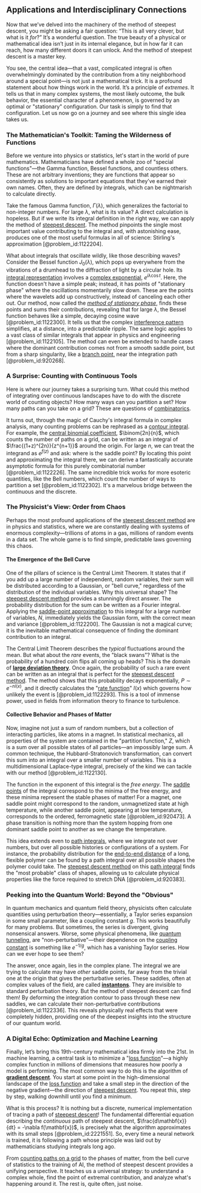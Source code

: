 ## Applications and Interdisciplinary Connections

Now that we’ve delved into the machinery of the method of steepest descent, you might be asking a fair question: “This is all very clever, but what is it *for*?” It’s a wonderful question. The true beauty of a physical or mathematical idea isn’t just in its internal elegance, but in how far it can reach, how many different doors it can unlock. And the method of steepest descent is a master key.

You see, the central idea—that a vast, complicated integral is often overwhelmingly dominated by the contribution from a tiny neighborhood around a special point—is not just a mathematical trick. It is a profound statement about how things work in the world. It’s a principle of *extremes*. It tells us that in many complex systems, the most likely outcome, the bulk behavior, the essential character of a phenomenon, is governed by an optimal or "stationary" configuration. Our task is simply to find that configuration. Let us now go on a journey and see where this single idea takes us.

### The Mathematician's Toolkit: Taming the Wilderness of Functions

Before we venture into physics or statistics, let's start in the world of pure mathematics. Mathematicians have defined a whole zoo of "special functions"—the Gamma function, Bessel functions, and countless others. These are not arbitrary inventions; they are functions that appear so consistently as solutions to important equations that they’ve earned their own names. Often, they are defined by integrals, which can be nightmarish to calculate directly.

Take the famous Gamma function, $\Gamma(\lambda)$, which generalizes the factorial to non-integer numbers. For large $\lambda$, what is its value? A direct calculation is hopeless. But if we write its integral definition in the right way, we can apply the method of [steepest descent](@article_id:141364). The method pinpoints the single most important value contributing to the integral and, with astonishing ease, produces one of the most useful formulas in all of science: Stirling's approximation [@problem_id:1122204].

What about integrals that oscillate wildly, like those describing waves? Consider the Bessel function $J_0(\lambda)$, which pops up everywhere from the vibrations of a drumhead to the diffraction of light by a circular hole. Its [integral representation](@article_id:197856) involves a [complex exponential](@article_id:264606), $e^{i\lambda \cos t}$. Here, the function doesn't have a simple peak; instead, it has points of "stationary phase" where the oscillations momentarily slow down. These are the points where the wavelets add up constructively, instead of canceling each other out. Our method, now called the *[method of stationary phase](@article_id:273543)*, finds these points and sums their contributions, revealing that for large $\lambda$, the Bessel function behaves like a simple, decaying cosine wave [@problem_id:1122300]. It tells us that the complex [interference pattern](@article_id:180885) simplifies, at a distance, into a predictable ripple. The same logic applies to a vast class of similar integrals that appear in physics and engineering [@problem_id:1122105]. The method can even be extended to handle cases where the dominant contribution comes not from a smooth saddle point, but from a sharp singularity, like a [branch point](@article_id:169253), near the integration path [@problem_id:920268].

### A Surprise: Counting with Continuous Tools

Here is where our journey takes a surprising turn. What could this method of integrating over continuous landscapes have to do with the discrete world of counting objects? How many ways can you partition a set? How many paths can you take on a grid? These are questions of [combinatorics](@article_id:143849).

It turns out, through the magic of Cauchy's integral formula in complex analysis, many counting problems can be rephrased as a [contour integral](@article_id:164220). For example, the [central binomial coefficient](@article_id:634602), $\binom{2n}{n}$, which counts the number of paths on a grid, can be written as an integral of $\frac{(1+z)^{2n}}{z^{n+1}}$ around the origin. For large $n$, we can treat the integrand as $e^{f(z)}$ and ask: where is the saddle point? By locating this point and approximating the integral there, we can derive a fantastically accurate asymptotic formula for this purely combinatorial number [@problem_id:1122226]. The same incredible trick works for more esoteric quantities, like the Bell numbers, which count the number of ways to partition a set [@problem_id:1122302]. It's a marvelous bridge between the continuous and the discrete.

### The Physicist's View: Order from Chaos

Perhaps the most profound applications of the [steepest descent method](@article_id:139954) are in physics and statistics, where we are constantly dealing with systems of enormous complexity—trillions of atoms in a gas, millions of random events in a data set. The whole game is to find simple, predictable laws governing this chaos.

#### The Emergence of the Bell Curve

One of the pillars of science is the Central Limit Theorem. It states that if you add up a large number of independent, random variables, their sum will be distributed according to a Gaussian, or "bell curve," regardless of the distribution of the individual variables. Why this universal shape? The [steepest descent method](@article_id:139954) provides a stunningly direct answer. The probability distribution for the sum can be written as a Fourier integral. Applying the [saddle-point approximation](@article_id:144306) to this integral for a large number of variables, $N$, immediately yields the Gaussian form, with the correct mean and variance [@problem_id:1122200]. The Gaussian is not a magical curve; it is the inevitable mathematical consequence of finding the dominant contribution to an integral.

The Central Limit Theorem describes the *typical* fluctuations around the mean. But what about the *rare* events, the "black swans"? What is the probability of a hundred coin flips all coming up heads? This is the domain of **[large deviation theory](@article_id:152987)**. Once again, the probability of such a rare event can be written as an integral that is perfect for the [steepest descent method](@article_id:139954). The method shows that this probability decays exponentially, $P \sim e^{-nI(x)}$, and it directly calculates the "[rate function](@article_id:153683)" $I(x)$ which governs how unlikely the event is [@problem_id:1122293]. This is a tool of immense power, used in fields from information theory to finance to turbulence.

#### Collective Behavior and Phases of Matter

Now, imagine not just a sum of random numbers, but a collection of interacting particles, like atoms in a magnet. In statistical mechanics, all properties of the system are contained in the "partition function," $Z$, which is a sum over all possible states of all particles—an impossibly large sum. A common technique, the Hubbard-Stratonovich transformation, can convert this sum into an integral over a smaller number of variables. This is a multidimensional Laplace-type integral, precisely of the kind we can tackle with our method [@problem_id:1122130].

The function in the exponent of this integral is the *free energy*. The [saddle points](@article_id:261833) of the integral correspond to the minima of the free energy, and these minima represent the stable phases of matter! For a magnet, one saddle point might correspond to the random, unmagnetized state at high temperature, while another saddle point, appearing at low temperature, corresponds to the ordered, ferromagnetic state [@problem_id:920473]. A phase transition is nothing more than the system hopping from one dominant saddle point to another as we change the temperature.

This idea extends even to [path integrals](@article_id:142091), where we integrate not over numbers, but over all possible histories or configurations of a system. For instance, the probability distribution for the [end-to-end distance](@article_id:175492) of a long, flexible polymer can be found by a path integral over all possible shapes the polymer could take. The [steepest descent method](@article_id:139954) on this [path integral](@article_id:142682) finds the "most probable" class of shapes, allowing us to calculate physical properties like the force required to stretch DNA [@problem_id:920383].

### Peeking into the Quantum World: Beyond the "Obvious"

In quantum mechanics and quantum field theory, physicists often calculate quantities using perturbation theory—essentially, a Taylor series expansion in some small parameter, like a coupling constant $g$. This works beautifully for many problems. But sometimes, the series is divergent, giving nonsensical answers. Worse, some physical phenomena, like [quantum tunneling](@article_id:142373), are "non-perturbative"—their dependence on the [coupling constant](@article_id:160185) is something like $e^{-1/g}$, which has a vanishing Taylor series. How can we ever hope to see them?

The answer, once again, lies in the complex plane. The integral we are trying to calculate may have *other* saddle points, far away from the trivial one at the origin that gives the perturbative series. These saddles, often at complex values of the field, are called **[instantons](@article_id:152997)**. They are invisible to standard perturbation theory. But the method of steepest descent can find them! By deforming the integration contour to pass through these new saddles, we can calculate their non-perturbative contributions [@problem_id:1122336]. This reveals physically real effects that were completely hidden, providing one of the deepest insights into the structure of our quantum world.

### A Digital Echo: Optimization and Machine Learning

Finally, let’s bring this 19th-century mathematical idea firmly into the 21st. In machine learning, a central task is to minimize a "[loss function](@article_id:136290)"—a highly complex function in millions of dimensions that measures how poorly a model is performing. The most common way to do this is the algorithm of **[gradient descent](@article_id:145448)**. You start at some point in the high-dimensional landscape of the [loss function](@article_id:136290) and take a small step in the direction of the negative gradient—the direction of [steepest descent](@article_id:141364). You repeat this, step by step, walking downhill until you find a minimum.

What is this process? It is nothing but a discrete, numerical implementation of tracing a path of [steepest descent](@article_id:141364)! The fundamental differential equation describing the *continuous* path of steepest descent, $\frac{d\mathbf{x}}{dt} = -\nabla f(\mathbf{x})$, is precisely what the algorithm approximates with its small steps [@problem_id:2221551]. So, every time a neural network is trained, it is following a path whose principle was laid out by mathematicians studying integrals long ago.

From [counting paths on a grid](@article_id:270313) to the phases of matter, from the bell curve of statistics to the training of AI, the method of steepest descent provides a unifying perspective. It teaches us a universal strategy: to understand a complex whole, find the point of extremal contribution, and analyze what's happening around it. The rest is, quite often, just noise.